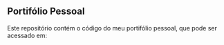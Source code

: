 ## Portifólio Pessoal

Este repositório contém o código do meu portifólio pessoal, que pode ser acessado em: 

